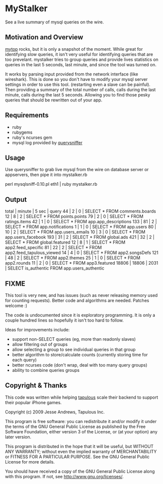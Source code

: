 MyStalker
=========

See a live summary of mysql queries on the wire.

Motivation and Overview
-----------------------

[mytop](http://jeremy.zawodny.com/mysql/mytop/) rocks, but it is only a snapshot of the moment.  While great for identifying slow queries, it isn't very useful for identifying queries that are too prevelant.  mystalker tries to group queries and provide lives statistics on queries in the last 5 seconds, last minute, and since the tool was turned on.

It works by parsing input provided from the network interface (like wireshark). This is done so you don't have to modify your mysql server settings in order to use this tool. (restarting even a slave can be painful).  Then providing a summary of the total number of calls, calls during the last minute, calls during the last 5 seconds.  Allowing you to find those pesky queries that should be rewritten out of your app.

Requirements
------------

* ruby
* rubygems
* ruby's ncurses gem
* mysql log provided by [querysniffer](http://iank.org/querysniffer/)

Usage
-----

Use querysniffer to grab live mysql from the wire on database server or appservers, then pipe it into mystalker.rb

  perl mysqlsniff-0.10.pl eth1 | ruby mystalker.rb 

Output
------

   total |   minute |    5 sec | query
      44 |        2 |        0 | SELECT * FROM comments.boards
      12 |        8 |        2 | SELECT * FROM points.points
      79 |        2 |        0 | SELECT * FROM ratings.items
      42 |        1 |        0 | SELECT * FROM app.app_descriptions
     133 |       81 |        2 | SELECT * FROM app.notifications
       1 |        1 |        0 | SELECT * FROM app.users
      80 |       10 |        2 | SELECT * FROM app.users_emails
      10 |        3 |        0 | SELECT * FROM app.users_facebook
     193 |       31 |        2 | SELECT * FROM global.ads
     421 |       32 |        2 | SELECT * FROM global.featured
      12 |        8 |        1 | SELECT * FROM app2.feed_specific
      81 |       22 |        2 | SELECT * FROM app2.feed_tapulous_viewed
      14 |        4 |        0 | SELECT * FROM app2.songsDefs
     121 |       48 |        2 | SELECT * FROM app2.themes
      25 |        1 |        0 | SELECT * FROM app2.rounds
      11 |        2 |        0 | SELECT * FROM app3.featured
   18806 |    18806 |     2031 | SELECT is_authentic FROM app.users_authentic

FIXME
-----

This tool is very new, and has issues (such as never releasing memory used for counting requests).  Better code and algorithms are needed.  Patches welcome :)

The code is undocumented since it is exploratory programming.  It is only a couple hundred lines so hopefully it isn't too hard to follow.

Ideas for improvements include:

* support non-SELECT queries (eg, more than readonly slaves)
* allow filtering out of groups
* allow selecting a group to see individual queries in that group
* better algorithm to store/calculate counts (currently storing time for each query)
* better ncurses code (don't wrap, deal with too many query groups)
* ability to combine queries groups

Copyright & Thanks
------------------

This code was written while helping [tapulous](http://www.tapulous.com) scale their backend to support their popular iPhone games.

Copyright (c) 2009 Jesse Andrews, Tapulous Inc.

This program is free software: you can redistribute it and/or modify
it under the terms of the GNU General Public License as published by
the Free Software Foundation, either version 3 of the License, or
(at your option) any later version.

This program is distributed in the hope that it will be useful,
but WITHOUT ANY WARRANTY; without even the implied warranty of
MERCHANTABILITY or FITNESS FOR A PARTICULAR PURPOSE.  See the
GNU General Public License for more details.

You should have received a copy of the GNU General Public License
along with this program.  If not, see <http://www.gnu.org/licenses/>.

